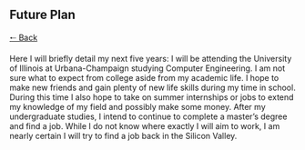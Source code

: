 ## Future Plan

[🠐 Back](https://nobody912.github.io/seniorproject)

Here I will briefly detail my next five years: I will be attending the University of Illinois at Urbana-Champaign studying Computer Engineering. I am not sure what to expect from college aside from my academic life. I hope to make new friends and gain plenty of new life skills during my time in school. During this time I also hope to take on summer internships or jobs to extend my knowledge of my field and possibly make some money. After my undergraduate studies, I intend to continue to complete a master’s degree and find a job. While I do not know where exactly I will aim to work, I am nearly certain I will try to find a job back in the Silicon Valley. 
